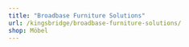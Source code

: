 ```yaml
---
title: "Broadbase Furniture Solutions"
url: /kingsbridge/broadbase-furniture-solutions/
shop: Möbel
---
```

